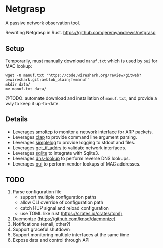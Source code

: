 # Netgrasp

A passive network observation tool.

Rewriting Netgrasp in Rust.
<https://github.com/jeremyandrews/netgrasp>

## Setup

Temporarily, must manually download `manuf.txt` which is used by `oui` for MAC lookup:

    wget -O manuf.txt 'https://code.wireshark.org/review/gitweb?p=wireshark.git;a=blob_plain;f=manuf'
    mkdir data/
    mv manuf.txt data/

@TODO: automate download and installation of `manuf.txt`, and provide a way to keep it up-to-date.

## Details

* Leverages [smoltcp](https://lib.rs/crates/smoltcp) to monitor a network interface for ARP packets.
* Leverages [clap](https://lib.rs/crates/clap) to provide command line argument parsing.
* Leverages [simplelog](https://lib.rs/crates/simplelog) to provide logging to stdout and files.
* Leverages [get_if_addrs](https://lib.rs/crates/get_if_addrs) to validate network interfaces.
* Leverages [sqlite](https://crates.io/crates/sqlite) to integrate with Sqlite3.
* Leverages [dns-lookup](https://crates.io/crates/dns-lookup/) to perform reverse DNS lookups.
* Leverages [oui](https://crates.io/crates/oui) to perform vendor lookups of MAC addresses.

## TODO

1. Parse configuration file
    * support multiple configuration paths
    * allow CLI override of configuration path
    * catch HUP signal and reload configuration
    * use TOML like rust (<https://crates.io/crates/toml)>
1. Daemonize (<https://github.com/knsd/daemonize)>
1. Notifications (email, other?)
1. Support graceful shutdown
1. Support monitoring multiple interfaces at the same time
1. Expose data and control through API
